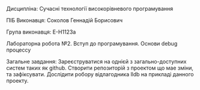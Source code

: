 Дисципліна: Сучасні технології високорівневого програмування

ПІБ Виконавця: Соколов Геннадій Борисович

Група виконавця: Е-Н1123а

Лабораторна робота №2. Вступ до програмування. Основи debug процессу

Загальне завдання: Зареєструватися на однієй з загально-доступних систем таких як github. Створити репозиторій з проектом що мае змiни, та зафiксувати.
Дослiдити робору відлагодника lldb на прикладі данного проекту.
